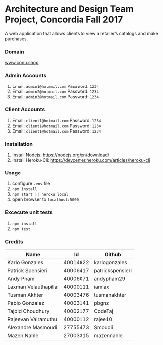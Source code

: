 # Architecture and Design Team Project, Concordia Fall 2017

A web application that allows clients to view a retailer’s catalogs and make purchases.

### Domain

www.conu.shop

### Admin Accounts

1. Email: `admin1@hotmail.com` Password: `1234`
2. Email: `admin2@hotmail.com` Password: `1234`
3. Email: `admin3@hotmail.com` Password: `1234`

### Client Accounts

1. Email: `client1@hotmail.com` Password: `1234`
2. Email: `client1@hotmail.com` Password: `1234`
3. Email: `client1@hotmail.com` Password: `1234`

### Installation

1. Install Nodejs: https://nodejs.org/en/download/
2. Install Heroku-Cli: https://devcenter.heroku.com/articles/heroku-cli


### Usage

1. configure `.env` file
2. `npm install`
3. `npm start || heroku local`
4. open browser to `localhost:5000`


### Excecute unit tests

1. `npm install`   
2. `npm test`


### Credits

| Name  | Id  | Github  |
|---|---|---|
| Karlo Gonzales  | 40014922  | karlogonzales  |
|  Patrick Spensieri |  40006417 | patrickspensieri  |
| Andy Pham  |  40006071 | andypham29  |
| Laxman Velauthapillai  |  40000111 | iamlax  |
| Tusman Akhter  | 40003476  | tusmanakhter  |
| Pablo Gonzalez  | 40003141  | pbgnz  |
| Tajbid Choudhury  |  40002177 | CodeTaj  |
| Rajeevan Vairamuthu  |  40000112 | rajee10  |
| Alexandre Masmoudi  | 27755473  | Smoudii  |
| Mazen Nahle  |  27003315 |  mazennahle |
